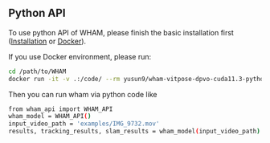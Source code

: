 ## Python API

To use python API of WHAM, please finish the basic installation first ([Installation](INSTALL.md) or [Docker](DOCKER.md)).

If you use Docker environment, please run:

```bash
cd /path/to/WHAM
docker run -it -v .:/code/ --rm yusun9/wham-vitpose-dpvo-cuda11.3-python3.9 python
```

Then you can run wham via python code like 
```bash
from wham_api import WHAM_API
wham_model = WHAM_API()
input_video_path = 'examples/IMG_9732.mov'
results, tracking_results, slam_results = wham_model(input_video_path)
```